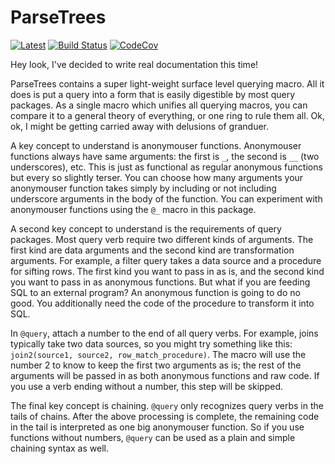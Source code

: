 # ParseTrees

[![Latest](https://img.shields.io/badge/docs-latest-blue.svg)](https://bramtayl.github.io/ParseTrees.jl/latest)
[![Build Status](https://travis-ci.org/bramtayl/ParseTrees.jl.svg?branch=master)](https://travis-ci.org/bramtayl/ParseTrees.jl)
[![CodeCov](https://codecov.io/gh/bramtayl/ParseTrees.jl/branch/master/graph/badge.svg)](https://codecov.io/gh/bramtayl/ParseTrees.jl)

Hey look, I've decided to write real documentation this time!

ParseTrees contains a super light-weight surface level querying macro. All it
does is put a query into a form that is easily digestible by most query
packages. As a single macro which unifies all querying macros, you can compare
it to a general theory of everything, or one ring to rule them all. Ok, ok, I
might be getting carried away with delusions of granduer.

A key concept to understand is anonymouser functions. Anonymouser functions
always have same arguments: the first is `_`, the second is `__` (two
underscores), etc. This is just as functional as regular anonymous functions but
every so slightly terser. You can choose how many arguments your anonymouser
function takes simply by including or not including underscore arguments in the
body of the function. You can experiment with anonymouser functions using the
`@_` macro in this package.

A second key concept to understand is the requirements of query packages.
Most query verb require two different kinds of arguments. The first kind are
data arguments and the second kind are transformation arguments. For example,
a filter query takes a data source and a procedure for sifting rows. The first
kind you want to pass in as is, and the second kind you want to pass in as
anonymous functions. But what if you are feeding SQL to an external
program? An anonymous function is going to do no good. You additionally need the
code of the procedure to transform it into SQL.

In `@query`, attach a number to the end of all query verbs. For example, joins
typically take two data sources, so you might try something like this:
`join2(source1, source2, row_match_procedure)`. The macro will use the number
2 to know to keep the first two arguments as is; the rest of the arguments
will be passed in as both anonymous functions and raw code. If you use a verb
ending without a number, this step will be skipped.

The final key concept is chaining. `@query` only recognizes query verbs in the
tails of chains. After the above processing is complete, the remaining code
in the tail is interpreted as one big anonymouser function. So if you use
functions without numbers, `@query` can be used as a plain and simple chaining
syntax as well.
